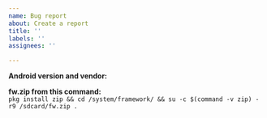 ```yaml
---
name: Bug report
about: Create a report
title: ''
labels: ''
assignees: ''

---
```


**Android version and vendor:**

**fw.zip from this command:**  
`pkg install zip && cd /system/framework/ && su -c $(command -v zip) -r9 /sdcard/fw.zip .`
